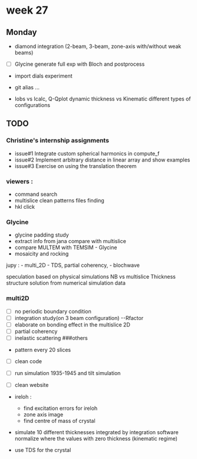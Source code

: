 # week 27
## Monday
- diamond integration (2-beam, 3-beam, zone-axis with/without weak beams)
- [ ] Glycine generate full exp with Bloch and postprocess

- import dials experiment
- git alias ...


- Iobs vs Icalc, Q-Qplot dynamic thickness vs Kinematic
different types of configurations


## TODO
### Christine's internship assignments
- issue#1 Integrate custom spherical harmonics in compute_f
- issue#2 Implement arbitrary distance in linear array and show examples
- issue#3 Exercise on using the translation theorem

### viewers :
  - command search
  - multislice clean patterns files finding
  - hkl click

### Glycine
- glycine padding study
- extract info from jana compare with multislice
- compare MULTEM with TEMSIM - Glycine
- mosaicity and rocking

jupy :
    - multi_2D
    - TDS, partial coherency,
    - blochwave

speculation based on physical simulations
NB vs multislice
Thickness
structure solution from numerical simulation data

### multi2D
  - [ ] no periodic boundary condition
  - [ ] integration study(on 3 beam configuration) --Rfactor
  - [ ] elaborate on bonding effect in the multislice 2D
  - [ ] partial coherency
  - [ ] inelastic scattering
###others
  - pattern every 20 slices
  - [ ] clean code
  - [ ] run simulation 1935-1945 and tilt simulation


- [ ] clean website
- ireloh :
  - find excitation errors for ireloh
  - zone axis image
  - find centre of mass of crystal

- simulate 10 different thicknesses integrated by integration software
normalize where the values with zero thickness (kinematic regime)
- use TDS for the crystal
